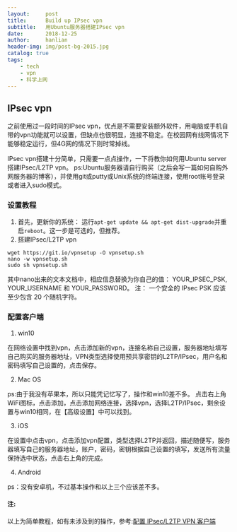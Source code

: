 ```yaml
---
layout:     post
title:      Build up IPsec vpn
subtitle:   用Ubuntu服务器搭建IPsec vpn
date:       2018-12-25
author:     hanlian
header-img: img/post-bg-2015.jpg
catalog: true
tags:
	- tech
	- vpn
	- 科学上网
---
```


## IPsec vpn
之前使用过一段时间的IPsec vpn，优点是不需要安装额外软件，用电脑或手机自带的vpn功能就可以设置，但缺点也很明显，连接不稳定。在校园网有线网情况下能够稳定运行，但4G网的情况下则时常掉线。

IPsec vpn搭建十分简单，只需要一点点操作，一下将教你如何用Ubuntu server搭建IPsec/L2TP vpn。 ps:Ubuntu服务器请自行购买（之后会写一篇如何自购外网服务器的博客），并使用git或putty或Unix系统的终端连接，使用root账号登录或者进入sudo模式。

### 设置教程
1. 首先，更新你的系统： 运行`apt-get update && apt-get dist-upgrade`并重启`reboot`。这一步是可选的，但推荐。
2. 搭建IPsec/L2TP vpn
```
wget https://git.io/vpnsetup -O vpnsetup.sh
nano -w vpnsetup.sh
sudo sh vpnsetup.sh
``` 
其中nano出来的文本文档中，相应信息替换为你自己的值： YOUR_IPSEC_PSK, YOUR_USERNAME 和 YOUR_PASSWORD。 
注： 一个安全的 IPsec PSK 应该至少包含 20 个随机字符。 

### 配置客户端
1. win10

在网络设置中找到vpn，点击添加新的vpn，连接名称自己设置，服务器地址填写自己购买的服务器地址，VPN类型选择使用预共享密钥的L2TP/IPsec，用户名和密码填写自己设置的，点击保存。 

2. Mac OS

ps:由于我没有苹果本，所以只能凭记忆写了，操作和win10差不多。 
点击右上角WiFi图标，点击添加，点击添加网络连接，选择vpn，选择L2TP/IPsec，剩余设置与win10相同，在【高级设置】中可以找到。

3. iOS

在设置中点击vpn，点击添加vpn配置，类型选择L2TP并返回，描述随便写，服务器填写自己的服务器地址，账户，密码，密钥根据自己设置的填写，发送所有流量保持选中状态，点击右上角的完成。

4. Android

ps：没有安卓机，不过基本操作和以上三个应该差不多。

#### 注:
以上为简单教程，如有未涉及到的操作，参考:[配置 IPsec/L2TP VPN 客户端](https://github.com/hwdsl2/setup-ipsec-vpn/blob/master/docs/clients-zh.md)